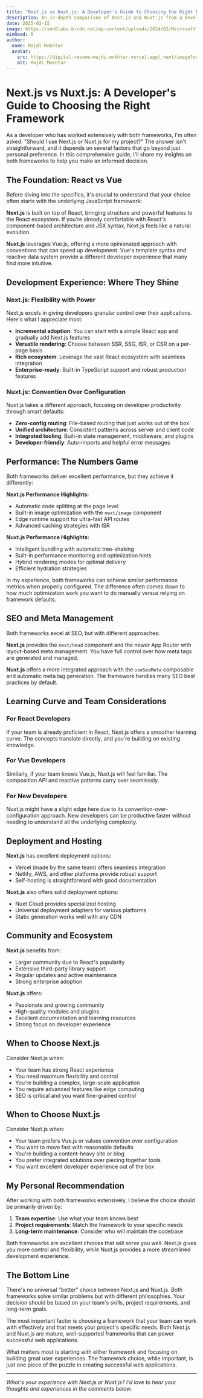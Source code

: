 ```yaml
---
title: "Next.js vs Nuxt.js: A Developer's Guide to Choosing the Right Framework"
description: An in-depth comparison of Next.js and Nuxt.js from a developer's perspective. Learn when to choose each framework based on team skills, project requirements, and long-term goals.
date: 2025-03-15
image: https://zen8labs.b-cdn.net/wp-content/uploads/2024/02/MicrosoftTeams-image-14-1-1024x556.png
minRead: 5
author:
  name: Majdi Mokhtar
  avatar:
    src: https://digital-resume-majdi-mokhtar.vercel.app/_next/image?url=%2Fmajdimokhtar.jpg&w=640&q=75
    alt: Majdi Mokhtar
---
```


# Next.js vs Nuxt.js: A Developer's Guide to Choosing the Right Framework

As a developer who has worked extensively with both frameworks, I'm often asked: "Should I use Next.js or Nuxt.js for my project?" The answer isn't straightforward, and it depends on several factors that go beyond just personal preference. In this comprehensive guide, I'll share my insights on both frameworks to help you make an informed decision.

## The Foundation: React vs Vue

Before diving into the specifics, it's crucial to understand that your choice often starts with the underlying JavaScript framework:

**Next.js** is built on top of React, bringing structure and powerful features to the React ecosystem. If you're already comfortable with React's component-based architecture and JSX syntax, Next.js feels like a natural evolution.

**Nuxt.js** leverages Vue.js, offering a more opinionated approach with conventions that can speed up development. Vue's template syntax and reactive data system provide a different developer experience that many find more intuitive.

## Development Experience: Where They Shine

### Next.js: Flexibility with Power

Next.js excels in giving developers granular control over their applications. Here's what I appreciate most:

- **Incremental adoption**: You can start with a simple React app and gradually add Next.js features
- **Versatile rendering**: Choose between SSR, SSG, ISR, or CSR on a per-page basis
- **Rich ecosystem**: Leverage the vast React ecosystem with seamless integration
- **Enterprise-ready**: Built-in TypeScript support and robust production features

### Nuxt.js: Convention Over Configuration

Nuxt.js takes a different approach, focusing on developer productivity through smart defaults:

- **Zero-config routing**: File-based routing that just works out of the box
- **Unified architecture**: Consistent patterns across server and client code
- **Integrated tooling**: Built-in state management, middleware, and plugins
- **Developer-friendly**: Auto-imports and helpful error messages

## Performance: The Numbers Game

Both frameworks deliver excellent performance, but they achieve it differently:

**Next.js Performance Highlights:**

- Automatic code splitting at the page level
- Built-in image optimization with the `next/image` component
- Edge runtime support for ultra-fast API routes
- Advanced caching strategies with ISR

**Nuxt.js Performance Highlights:**

- Intelligent bundling with automatic tree-shaking
- Built-in performance monitoring and optimization hints
- Hybrid rendering modes for optimal delivery
- Efficient hydration strategies

In my experience, both frameworks can achieve similar performance metrics when properly configured. The difference often comes down to how much optimization work you want to do manually versus relying on framework defaults.

## SEO and Meta Management

Both frameworks excel at SEO, but with different approaches:

**Next.js** provides the `next/head` component and the newer App Router with layout-based meta management. You have full control over how meta tags are generated and managed.

**Nuxt.js** offers a more integrated approach with the `useSeoMeta` composable and automatic meta tag generation. The framework handles many SEO best practices by default.

## Learning Curve and Team Considerations

### For React Developers

If your team is already proficient in React, Next.js offers a smoother learning curve. The concepts translate directly, and you're building on existing knowledge.

### For Vue Developers

Similarly, if your team knows Vue.js, Nuxt.js will feel familiar. The composition API and reactive patterns carry over seamlessly.

### For New Developers

Nuxt.js might have a slight edge here due to its convention-over-configuration approach. New developers can be productive faster without needing to understand all the underlying complexity.

## Deployment and Hosting

**Next.js** has excellent deployment options:

- Vercel (made by the same team) offers seamless integration
- Netlify, AWS, and other platforms provide robust support
- Self-hosting is straightforward with good documentation

**Nuxt.js** also offers solid deployment options:

- Nuxt Cloud provides specialized hosting
- Universal deployment adapters for various platforms
- Static generation works well with any CDN

## Community and Ecosystem

**Next.js** benefits from:

- Larger community due to React's popularity
- Extensive third-party library support
- Regular updates and active maintenance
- Strong enterprise adoption

**Nuxt.js** offers:

- Passionate and growing community
- High-quality modules and plugins
- Excellent documentation and learning resources
- Strong focus on developer experience

## When to Choose Next.js

Consider Next.js when:

- Your team has strong React experience
- You need maximum flexibility and control
- You're building a complex, large-scale application
- You require advanced features like edge computing
- SEO is critical and you want fine-grained control

## When to Choose Nuxt.js

Consider Nuxt.js when:

- Your team prefers Vue.js or values convention over configuration
- You want to move fast with reasonable defaults
- You're building a content-heavy site or blog
- You prefer integrated solutions over piecing together tools
- You want excellent developer experience out of the box

## My Personal Recommendation

After working with both frameworks extensively, I believe the choice should be primarily driven by:

1. **Team expertise**: Use what your team knows best
2. **Project requirements**: Match the framework to your specific needs
3. **Long-term maintenance**: Consider who will maintain the codebase

Both frameworks are excellent choices that will serve you well. Next.js gives you more control and flexibility, while Nuxt.js provides a more streamlined development experience.

## The Bottom Line

There's no universal "better" choice between Next.js and Nuxt.js. Both frameworks solve similar problems but with different philosophies. Your decision should be based on your team's skills, project requirements, and long-term goals.

The most important factor is choosing a framework that your team can work with effectively and that meets your project's specific needs. Both Next.js and Nuxt.js are mature, well-supported frameworks that can power successful web applications.

What matters most is starting with either framework and focusing on building great user experiences. The framework choice, while important, is just one piece of the puzzle in creating successful web applications.

---

_What's your experience with Next.js or Nuxt.js? I'd love to hear your thoughts and experiences in the comments below._
